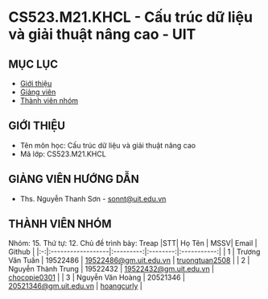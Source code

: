 # CS523.M21.KHCL - Cấu trúc dữ liệu và giải thuật nâng cao - UIT


## MỤC LỤC
- [Giới thiệu](#giới-thiệu)
- [Giảng viên](#giảng-viên-hướng-dẫn)
- [Thành viên nhóm](#thành-viên-nhóm)
## GIỚI THIỆU
- Tên môn học: Cấu trúc dữ liệu và giải thuật nâng cao
- Mã lớp: CS523.M21.KHCL

## GIẢNG VIÊN HƯỚNG DẪN
-  Ths. Nguyễn Thanh Sơn - sonnt@uit.edu.vn

## THÀNH VIÊN NHÓM
Nhóm: 15. Thứ tự: 12. 
Chủ đề trình bày: Treap
|STT| Họ Tên | MSSV| Email | Github |
|:-:|:------------------|:---------:|:--------:|:-----------:|
| 1 | Trương Văn Tuấn | 19522486 | 19522486@gm.uit.edu.vn | [truongtuan2508](https://github.com/truongtuan2508) |
| 2 | Nguyễn Thành Trung | 19522432 | 19522432@gm.uit.edu.vn | [chocopie0301](https://github.com/chocopie0301) |
| 3 | Nguyễn Văn Hoàng | 20521346 | 20521346@gm.uit.edu.vn | [hoangcurly](https://github.com/hoangcurly) |


